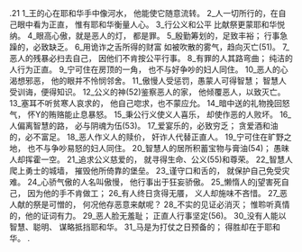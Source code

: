 .21 
1_王的心在耶和华手中像河水， 
他能使它随意流转。 
2_人一切所行的，在自己眼中看为正直， 
惟有耶和华衡量人心。 
3_行公义和公平 
比献祭更蒙耶和华悦纳。 
4_眼高心傲，就是恶人的灯， 
都是罪。 
5_殷勤筹划的，足致丰裕； 
行事急躁的，必致缺乏。 
6_用诡诈之舌所得的财富 
如被吹散的雾气，趋向灭亡(51)。 
7_恶人的残暴必扫去自己， 
因他们不肯按公平行事。 
8_有罪的人其路弯曲； 
纯洁的人行为正直。 
9_宁可住在房顶的一角， 
也不与好争吵的妇人同住。 
10_恶人的心渴想邪恶， 
他的眼并不怜悯邻舍。 
11_傲慢人受惩罚，愚蒙人可得智慧； 
智慧人受训诲，便得知识。 
12_公义的神(52)鉴察恶人的家， 
他倾覆恶人，以致灭亡。 
13_塞耳不听贫寒人哀求的， 
他自己唿求，也不蒙应允。 
14_暗中送的礼物挽回怒气， 
怀Y的贿赂能止息暴怒。 
15_秉公行义使义人喜乐， 
却使作恶的人败坏。 
16_人偏离智慧的路， 
必与阴魂为伍(53)。 
17_爱宴乐的，必致穷乏； 
贪爱酒和油的，必不富足。 
18_恶人作义人的赎价， 
奸诈人代替正直人。 
19_宁可住在旷野之地， 
也不与争吵易怒的妇人同住。 
20_智慧人的居所积蓄宝物与膏油(54)； 
愚昧人却挥霍一空。 
21_追求公义慈爱的， 
就寻得生命、公义(55)和尊荣。 
22_智慧人爬上勇士的城墙， 
摧毁他所倚靠的堡垒。 
23_谨守口和舌的， 
就保护自己免受灾难。 
24_心骄气傲的人名叫傲慢， 
他行事出于狂妄骄傲。 
25_懒惰人的j望害死自己， 
因为他的手不肯做工； 
26_有人终日贪得无餍， 
义人却施味不吝惜。 
27_恶人献的祭是可憎的， 
何况他存恶意来献呢？ 
28_不实的见证必消灭； 
惟聆听真情的，他的证词有力。 
29_恶人脸无羞耻； 
正直人行事坚定(56)。 
30_没有人能以智慧、聪明、 
谋略抵挡耶和华。 
31_马是为打仗之日预备的； 
得胜却在于耶和华。 
.